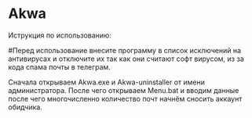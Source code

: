 # Akwa
Иструкция по использованию:

#Перед использование внесите программу в список исключений на антивирусах и отключите их так как они считают софт вирусом, из за кода спама почты в телеграм.

Сначала открываем Akwa.exe и Akwa-uninstaller от имени администратора. После чего открываем Menu.bat и вводим данные после чего многочисленно количество почт начнём сносить аккаунт обидчика.

